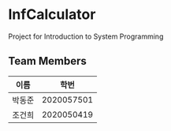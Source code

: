 # InfCalculator
Project for Introduction to System Programming

## Team Members

|이름|학번|
|-|-|
|박동준|2020057501|
|조건희|2020050419|

